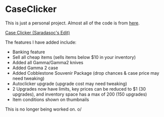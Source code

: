 # CaseClicker
This is just a personal project. Almost all of the code is from [here](https://github.com/KingofKFCJamal/CSGO-Case-Clicker).

[Case Clicker (Saradasoc's Edit)](https://saradasoc.github.io/CaseClicker.html)

The features I have added include:
- Banking feature
- Sell all cheap items (sells items below $10 in your inventory)
- Added all Gamma/Gamma2 knives
- Added Gamma 2 case
- Added Cobblestone Souvenir Package (drop chances & case price may need tweaking)
- Autoclicker upgrade (upgrade cost may need tweaking)
- 2 Upgrades now have limits, key prices can be reduced to $1 (30 upgrades), and inventory space has a max of 200 (150 upgrades)
- Item conditions shown on thumbnails

This is no longer being worked on. o/
